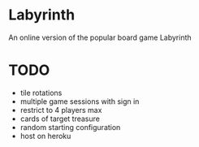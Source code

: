 # Labyrinth
An online version of the popular board game Labyrinth

# TODO
- tile rotations
- multiple game sessions with sign in
- restrict to 4 players max
- cards of target treasure
- random starting configuration
- host on heroku
